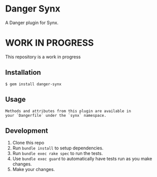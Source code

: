 # Danger Synx

A Danger plugin for Synx.

# WORK IN PROGRESS

This repository is a work in progress


## Installation

    $ gem install danger-synx

## Usage

    Methods and attributes from this plugin are available in
    your `Dangerfile` under the `synx` namespace.

## Development

1. Clone this repo
2. Run `bundle install` to setup dependencies.
3. Run `bundle exec rake spec` to run the tests.
4. Use `bundle exec guard` to automatically have tests run as you make changes.
5. Make your changes.
